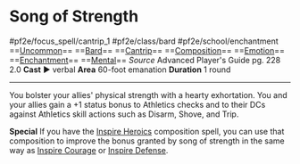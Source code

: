 # Song of Strength
#pf2e/focus_spell/cantrip_1 #pf2e/class/bard #pf2e/school/enchantment 
==[Uncommon](rules/traits/uncommon.md)== ==[Bard](rules/traits/bard.md)== ==[Cantrip](rules/traits/cantrip.md)== ==[Composition](rules/traits/composition.md)== ==[Emotion](rules/traits/emotion.md)== ==[Enchantment](rules/traits/enchantment.md)== ==[Mental](rules/traits/mental.md)==
*Source* Advanced Player's Guide pg. 228 2.0
**Cast** ► verbal
**Area** 60-foot emanation
**Duration** 1 round

---
You bolster your allies' physical strength with a hearty exhortation. You and your allies gain a +1 status bonus to Athletics checks and to their DCs against Athletics skill actions such as Disarm, Shove, and Trip.

**Special** If you have the [Inspire Heroics](../Level%204/Inspire%20Heroics.md) composition spell, you can use that composition to improve the bonus granted by song of strength in the same way as [Inspire Courage](Inspire%20Courage.md) or [Inspire Defense](Inspire%20Defense.md).